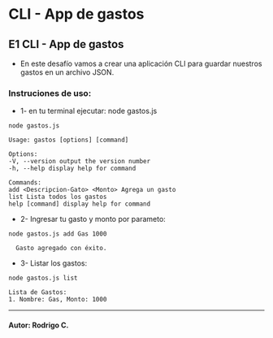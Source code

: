 # CLI - App de gastos

## E1 CLI - App de gastos

- En este desafío vamos a crear una aplicación CLI para guardar nuestros gastos en un archivo JSON.

### Instruciones de uso:

- 1- en tu terminal ejecutar: node gastos.js

```
node gastos.js

Usage: gastos [options] [command]

Options:
-V, --version output the version number
-h, --help display help for command

Commands:
add <Descripcion-Gato> <Monto> Agrega un gasto
list Lista todos los gastos
help [command] display help for command

```

- 2- Ingresar tu gasto y monto por parameto:

```
node gastos.js add Gas 1000

  Gasto agregado con éxito.
```

- 3- Listar los gastos:

```
node gastos.js list

Lista de Gastos:
1. Nombre: Gas, Monto: 1000

```

---

#### Autor: Rodrigo C.
